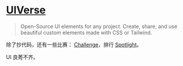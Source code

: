 # [UIVerse](https://uiverse.io/)
> Open-Source UI elements for any project.
> Create, share, and use beautiful custom elements made with CSS or Tailwind.

除了抄代码，还有一些比赛： [Challenge](https://uiverse.io/challenges)，排行 [Spotlight](https://uiverse.io/spotlight)。

UI 良莠不齐。